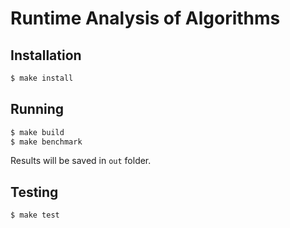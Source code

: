# Runtime Analysis of Algorithms

## Installation

```bash
$ make install
```

## Running

```bash
$ make build
$ make benchmark
```

Results will be saved in `out` folder.

## Testing

```bash
$ make test
```
